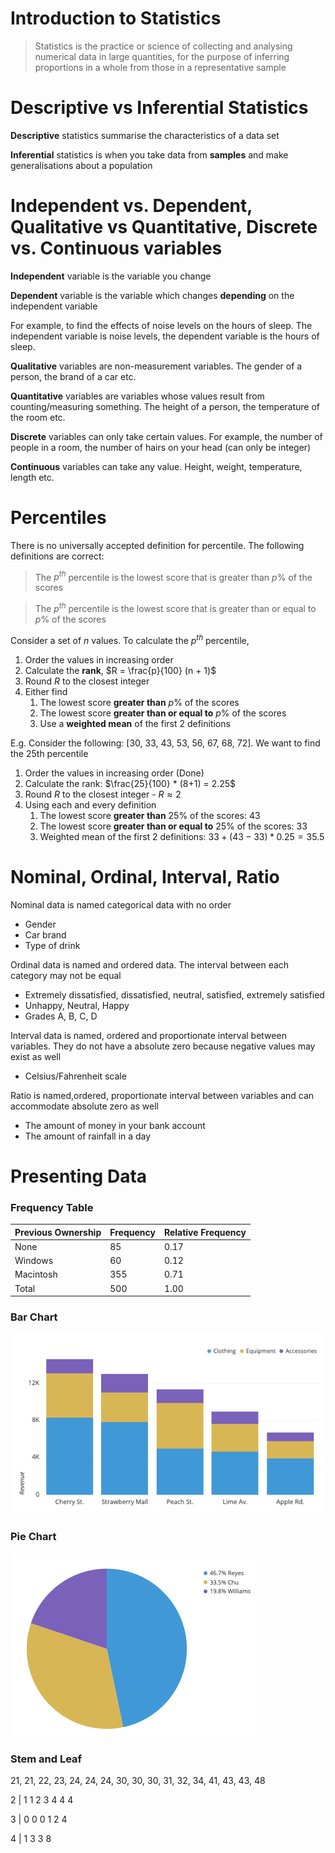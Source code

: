 # Introduction to Statistics

> Statistics is the practice or science of collecting and analysing numerical data in large quantities, for the purpose of inferring proportions in a whole from those in a representative sample

# Descriptive vs Inferential Statistics

**Descriptive** statistics summarise the characteristics of a data set

**Inferential** statistics is when you take data from **samples** and make generalisations about a population

# Independent vs. Dependent, Qualitative vs Quantitative, Discrete vs. Continuous variables

**Independent** variable is the variable you change

**Dependent** variable is the variable which changes **depending** on the independent variable

For example, to find the effects of noise levels on the hours of sleep. The independent variable is noise levels, the dependent variable is the hours of sleep.

**Qualitative** variables are non-measurement variables. The gender of a person, the brand of a car etc.

**Quantitative** variables are variables whose values result from counting/measuring something. The height of a person, the temperature of the room etc.

**Discrete** variables can only take certain values. For example, the number of people in a room, the number of hairs on your head (can only be integer)

**Continuous** variables can take any value. Height, weight, temperature, length etc.

# Percentiles

There is no universally accepted definition for percentile. The following definitions are correct:

> The $p^{th}$ percentile is the lowest score that is greater than $p$% of the scores

> The $p^{th}$ percentile is the lowest score that is greater than or equal to $p$% of the scores

Consider a set of $n$ values. To calculate the $p^{th}$ percentile,

1. Order the values in increasing order
2. Calculate the **rank**, $R = \frac{p}{100} (n + 1)$
3. Round $R$ to the closest integer
4. Either find
    1. The lowest score **greater than** $p$% of the scores
    2. The lowest score **greater than or equal to** $p$% of the scores
    3. Use a **weighted mean** of the first 2 definitions

E.g. Consider the following: [30, 33, 43, 53, 56, 67, 68, 72]. We want to find the 25th percentile

1. Order the values in increasing order (Done)
2. Calculate the rank: $\frac{25}{100} * (8+1) = 2.25$
3. Round $R$ to the closest integer - $R \approx 2$
4. Using each and every definition
    1. The lowest score **greater than** 25% of the scores: 43
    2. The lowest score **greater than or equal to** 25% of the scores: 33
    3. Weighted mean of the first 2 definitions: $33 + (43 - 33) * 0.25 = 35.5$

# Nominal, Ordinal, Interval, Ratio

Nominal data is named categorical data with no order

-   Gender
-   Car brand
-   Type of drink

Ordinal data is named and ordered data. The interval between each category may not be equal

-   Extremely dissatisfied, dissatisfied, neutral, satisfied, extremely satisfied
-   Unhappy, Neutral, Happy
-   Grades A, B, C, D

Interval data is named, ordered and proportionate interval between variables. They do not have a absolute zero because negative values may exist as well

-   Celsius/Fahrenheit scale

Ratio is named,ordered, proportionate interval between variables and can accommodate absolute zero as well

-   The amount of money in your bank account
-   The amount of rainfall in a day

# Presenting Data

### Frequency Table

| Previous Ownership | Frequency | Relative Frequency |
| ------------------ | --------- | ------------------ |
| None               | 85        | 0.17               |
| Windows            | 60        | 0.12               |
| Macintosh          | 355       | 0.71               |
| Total              | 500       | 1.00               |

### Bar Chart

![Bar chart](/public/bar-chart.png)

### Pie Chart

![Pie chart](/public/pie-chart.png)

### Stem and Leaf

21, 21, 22, 23, 24, 24, 24, 30, 30, 30, 31, 32, 34, 41, 43, 43, 48

2 | 1 1 2 3 4 4 4

3 | 0 0 0 1 2 4

4 | 1 3 3 8
